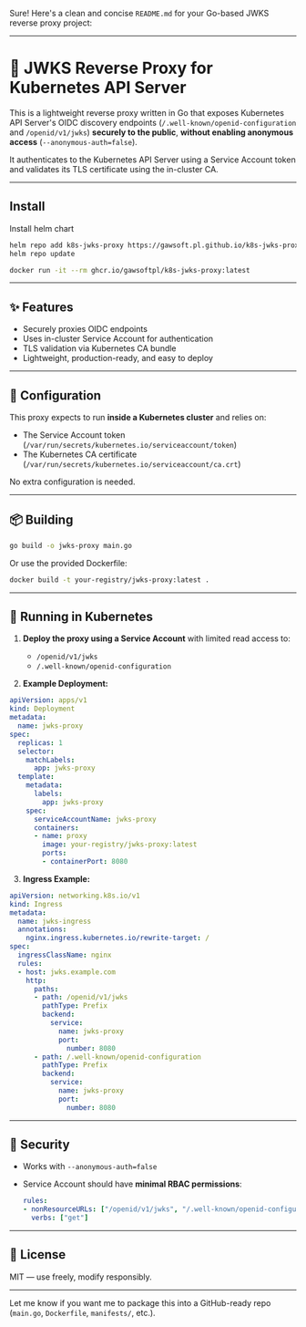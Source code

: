 Sure! Here's a clean and concise `README.md` for your Go-based JWKS reverse proxy project:

---

# 🔐 JWKS Reverse Proxy for Kubernetes API Server

This is a lightweight reverse proxy written in Go that exposes Kubernetes API Server's OIDC discovery endpoints (`/.well-known/openid-configuration` and `/openid/v1/jwks`) **securely to the public**, **without enabling anonymous access** (`--anonymous-auth=false`).

It authenticates to the Kubernetes API Server using a Service Account token and validates its TLS certificate using the in-cluster CA.

--- 
## Install

Install helm chart
```sh
helm repo add k8s-jwks-proxy https://gawsoft.pl.github.io/k8s-jwks-proxy
helm repo update
```

```sh
docker run -it --rm ghcr.io/gawsoftpl/k8s-jwks-proxy:latest
```
---

## ✨ Features

* Securely proxies OIDC endpoints
* Uses in-cluster Service Account for authentication
* TLS validation via Kubernetes CA bundle
* Lightweight, production-ready, and easy to deploy

---

## 🔧 Configuration

This proxy expects to run **inside a Kubernetes cluster** and relies on:

* The Service Account token (`/var/run/secrets/kubernetes.io/serviceaccount/token`)
* The Kubernetes CA certificate (`/var/run/secrets/kubernetes.io/serviceaccount/ca.crt`)

No extra configuration is needed.

---

## 📦 Building

```bash
go build -o jwks-proxy main.go
```

Or use the provided Dockerfile:

```bash
docker build -t your-registry/jwks-proxy:latest .
```

---

## 🚀 Running in Kubernetes

1. **Deploy the proxy using a Service Account** with limited read access to:

   * `/openid/v1/jwks`
   * `/.well-known/openid-configuration`

2. **Example Deployment:**

```yaml
apiVersion: apps/v1
kind: Deployment
metadata:
  name: jwks-proxy
spec:
  replicas: 1
  selector:
    matchLabels:
      app: jwks-proxy
  template:
    metadata:
      labels:
        app: jwks-proxy
    spec:
      serviceAccountName: jwks-proxy
      containers:
      - name: proxy
        image: your-registry/jwks-proxy:latest
        ports:
        - containerPort: 8080
```

3. **Ingress Example:**

```yaml
apiVersion: networking.k8s.io/v1
kind: Ingress
metadata:
  name: jwks-ingress
  annotations:
    nginx.ingress.kubernetes.io/rewrite-target: /
spec:
  ingressClassName: nginx
  rules:
  - host: jwks.example.com
    http:
      paths:
      - path: /openid/v1/jwks
        pathType: Prefix
        backend:
          service:
            name: jwks-proxy
            port:
              number: 8080
      - path: /.well-known/openid-configuration
        pathType: Prefix
        backend:
          service:
            name: jwks-proxy
            port:
              number: 8080
```

---

## 🔐 Security

* Works with `--anonymous-auth=false`
* Service Account should have **minimal RBAC permissions**:

  ```yaml
  rules:
  - nonResourceURLs: ["/openid/v1/jwks", "/.well-known/openid-configuration"]
    verbs: ["get"]
  ```

---

## 📜 License

MIT — use freely, modify responsibly.

---

Let me know if you want me to package this into a GitHub-ready repo (`main.go`, `Dockerfile`, `manifests/`, etc.).
